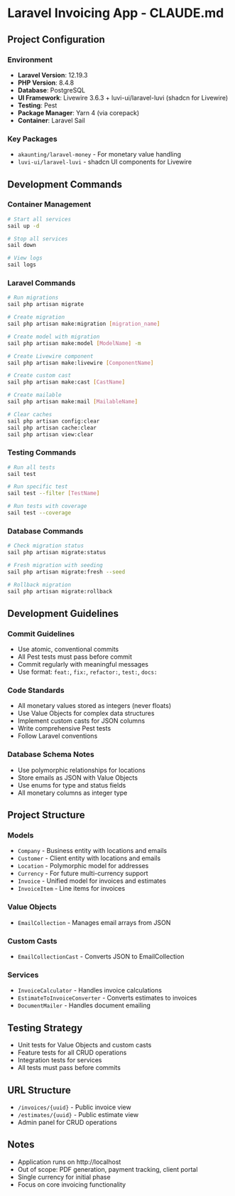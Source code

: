 # Laravel Invoicing App - CLAUDE.md

## Project Configuration

### Environment
- **Laravel Version**: 12.19.3
- **PHP Version**: 8.4.8
- **Database**: PostgreSQL
- **UI Framework**: Livewire 3.6.3 + luvi-ui/laravel-luvi (shadcn for Livewire)
- **Testing**: Pest
- **Package Manager**: Yarn 4 (via corepack)
- **Container**: Laravel Sail

### Key Packages
- `akaunting/laravel-money` - For monetary value handling
- `luvi-ui/laravel-luvi` - shadcn UI components for Livewire

## Development Commands

### Container Management
```bash
# Start all services
sail up -d

# Stop all services
sail down

# View logs
sail logs
```

### Laravel Commands
```bash
# Run migrations
sail php artisan migrate

# Create migration
sail php artisan make:migration [migration_name]

# Create model with migration
sail php artisan make:model [ModelName] -m

# Create Livewire component
sail php artisan make:livewire [ComponentName]

# Create custom cast
sail php artisan make:cast [CastName]

# Create mailable
sail php artisan make:mail [MailableName]

# Clear caches
sail php artisan config:clear
sail php artisan cache:clear
sail php artisan view:clear
```

### Testing Commands
```bash
# Run all tests
sail test

# Run specific test
sail test --filter [TestName]

# Run tests with coverage
sail test --coverage
```

### Database Commands
```bash
# Check migration status
sail php artisan migrate:status

# Fresh migration with seeding
sail php artisan migrate:fresh --seed

# Rollback migration
sail php artisan migrate:rollback
```

## Development Guidelines

### Commit Guidelines
- Use atomic, conventional commits
- All Pest tests must pass before commit
- Commit regularly with meaningful messages
- Use format: `feat:`, `fix:`, `refactor:`, `test:`, `docs:`

### Code Standards
- All monetary values stored as integers (never floats)
- Use Value Objects for complex data structures
- Implement custom casts for JSON columns
- Write comprehensive Pest tests
- Follow Laravel conventions

### Database Schema Notes
- Use polymorphic relationships for locations
- Store emails as JSON with Value Objects
- Use enums for type and status fields
- All monetary columns as integer type

## Project Structure

### Models
- `Company` - Business entity with locations and emails
- `Customer` - Client entity with locations and emails  
- `Location` - Polymorphic model for addresses
- `Currency` - For future multi-currency support
- `Invoice` - Unified model for invoices and estimates
- `InvoiceItem` - Line items for invoices

### Value Objects
- `EmailCollection` - Manages email arrays from JSON

### Custom Casts
- `EmailCollectionCast` - Converts JSON to EmailCollection

### Services
- `InvoiceCalculator` - Handles invoice calculations
- `EstimateToInvoiceConverter` - Converts estimates to invoices
- `DocumentMailer` - Handles document emailing

## Testing Strategy
- Unit tests for Value Objects and custom casts
- Feature tests for all CRUD operations
- Integration tests for services
- All tests must pass before commits

## URL Structure
- `/invoices/{uuid}` - Public invoice view
- `/estimates/{uuid}` - Public estimate view
- Admin panel for CRUD operations

## Notes
- Application runs on http://localhost
- Out of scope: PDF generation, payment tracking, client portal
- Single currency for initial phase
- Focus on core invoicing functionality